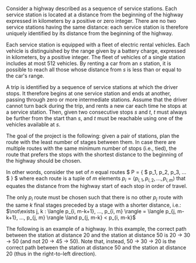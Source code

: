 Consider a highway described as a sequence of service stations. Each service station is located at a distance from the beginning of the highway expressed in kilometers by a positive or zero integer. There are no two service stations having the same distance: each service station is therefore uniquely identified by its distance from the beginning of the highway.

Each service station is equipped with a fleet of electric rental vehicles. Each vehicle is distinguished by the range given by a battery charge, expressed in kilometers, by a positive integer. The fleet of vehicles of a single station includes at most 512 vehicles. By renting a car from an $s$ station, it is possible to reach all those whose distance from $s$ is less than or equal to the car's range.

A trip is identified by a sequence of service stations at which the driver stops. It therefore begins
at one service station and ends at another, passing through zero or more intermediate stations. Assume that the
driver cannot turn back during the trip, and rents a new car each time he stops at
a service station. Then, given two consecutive stops $s$ and $t$, $t$ must always be further from the start
than $s$, and $t$ must be reachable using one of the vehicles available at $s$.

The goal of the project is the following: given a pair of stations, plan the route with the least number of stages between them. In case there are multiple routes with the same minimum number of stops (i.e., tied), the route that prefers the stops with the shortest distance to the beginning of the highway should be chosen.

In other words, consider the set of $n$ equal routes $ P = \{ $ p_1, p_2, p_3, ... $ \} $ where each route is a tuple of $m$ elements $p_i = \langle p_{i, 1}, p_{i, 2}, ..., p_{i, m} \rangle$ that equates the distance from the highway start of each stop in order of travel.

The only $p_i$ route must be chosen such that there is no other $p_j$ route with the same $k$ final stages preceded by a stage with a shorter distance, i.e.: $\not\exists j, k : \langle p_{i, m-k+1}, ..., p_{i, m} \rangle = \langle p_{j, m-k+1}, ..., p_{j, m} \rangle \land p_{j, m-k} < p_{i, m-k}$

The following is an example of a highway. In this example, the correct path between the station at distance 20 and the station at distance 50 is 20 → 30 → 50 (and not 20 → 45 → 50). Note that, instead, 50 → 30 → 20 is the correct path between the station at distance 50 and the station at distance 20 (thus in the right-to-left direction).
